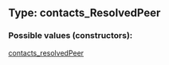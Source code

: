 ## Type: contacts\_ResolvedPeer  

### Possible values (constructors):

[contacts\_resolvedPeer](../constructors/contacts_resolvedPeer.md)  

